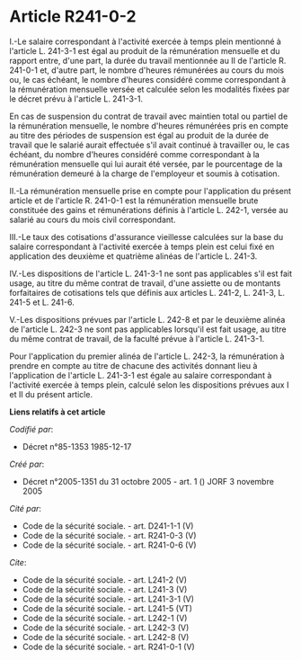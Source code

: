 # Article R241-0-2

I.-Le salaire correspondant à l'activité exercée à temps plein mentionné à l'article L. 241-3-1 est égal au produit de la
rémunération mensuelle et du rapport entre, d'une part, la durée du travail mentionnée au II de l'article R. 241-0-1 et,
d'autre part, le nombre d'heures rémunérées au cours du mois ou, le cas échéant, le nombre d'heures considéré comme
correspondant à la rémunération mensuelle versée et calculée selon les modalités fixées par le décret prévu à l'article L.
241-3-1. 

En cas de suspension du contrat de travail avec maintien total ou partiel de la rémunération mensuelle, le nombre d'heures
rémunérées pris en compte au titre des périodes de suspension est égal au produit de la durée de travail que le salarié
aurait effectuée s'il avait continué à travailler ou, le cas échéant, du nombre d'heures considéré comme correspondant à la
rémunération mensuelle qui lui aurait été versée, par le pourcentage de la rémunération demeuré à la charge de l'employeur et
soumis à cotisation. 

II.-La rémunération mensuelle prise en compte pour l'application du présent article et de l'article R. 241-0-1 est la
rémunération mensuelle brute constituée des gains et rémunérations définis à l'article L. 242-1, versée au salarié au cours
du mois civil correspondant. 

III.-Le taux des cotisations d'assurance vieillesse calculées sur la base du salaire correspondant à l'activité exercée à
temps plein est celui fixé en application des deuxième et quatrième alinéas de l'article L. 241-3. 

IV.-Les dispositions de l'article L. 241-3-1 ne sont pas applicables s'il est fait usage, au titre du même contrat de
travail, d'une assiette ou de montants forfaitaires de cotisations tels que définis aux articles L. 241-2, L. 241-3, L. 241-5
et L. 241-6. 

V.-Les dispositions prévues par l'article L. 242-8 et par le deuxième alinéa de l'article L. 242-3 ne sont pas applicables
lorsqu'il est fait usage, au titre du même contrat de travail, de la faculté prévue à l'article L. 241-3-1. 

Pour l'application du premier alinéa de l'article L. 242-3, la rémunération à prendre en compte au titre de chacune des
activités donnant lieu à l'application de l'article L. 241-3-1 est égale au salaire correspondant à l'activité exercée à
temps plein, calculé selon les dispositions prévues aux I et II du présent article.

**Liens relatifs à cet article**

_Codifié par_:

  - Décret n°85-1353 1985-12-17

_Créé par_:

  - Décret n°2005-1351 du 31 octobre 2005 - art. 1 () JORF 3 novembre 2005

_Cité par_:

  - Code de la sécurité sociale. - art. D241-1-1 (V)
  - Code de la sécurité sociale. - art. R241-0-3 (V)
  - Code de la sécurité sociale. - art. R241-0-6 (V)

_Cite_:

  - Code de la sécurité sociale. - art. L241-2 (V)
  - Code de la sécurité sociale. - art. L241-3 (V)
  - Code de la sécurité sociale. - art. L241-3-1 (V)
  - Code de la sécurité sociale. - art. L241-5 (VT)
  - Code de la sécurité sociale. - art. L242-1 (V)
  - Code de la sécurité sociale. - art. L242-3 (V)
  - Code de la sécurité sociale. - art. L242-8 (V)
  - Code de la sécurité sociale. - art. R241-0-1 (V)
